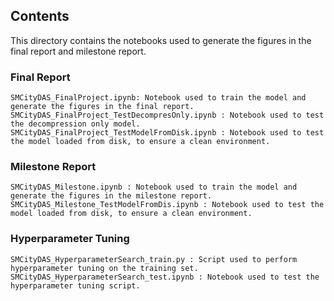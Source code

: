 ## Contents
This directory contains the notebooks used to generate the figures in the final report and milestone report.

### Final Report
```
SMCityDAS_FinalProject.ipynb: Notebook used to train the model and generate the figures in the final report.
SMCityDAS_FinalProject_TestDecompresOnly.ipynb : Notebook used to test the decompression only model.
SMCityDAS_FinalProject_TestModelFromDisk.ipynb : Notebook used to test the model loaded from disk, to ensure a clean environment.
```

### Milestone Report
```
SMCityDAS_Milestone.ipynb : Notebook used to train the model and generate the figures in the milestone report.
SMCityDAS_Milestone_TestModelFromDis.ipynb : Notebook used to test the model loaded from disk, to ensure a clean environment.
```


### Hyperparameter Tuning
```
SMCityDAS_HyperparameterSearch_train.py : Script used to perform hyperparameter tuning on the training set.
SMCityDAS_HyperparameterSearch_test.ipynb : Notebook used to test the hyperparameter tuning script.